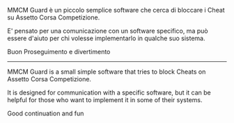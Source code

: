 MMCM Guard è un piccolo semplice software che cerca di bloccare i Cheat su Assetto Corsa Competizione.

E' pensato per una comunicazione con un software specifico, ma può essere d'aiuto per chi volesse implementarlo in qualche suo sistema.

Buon Proseguimento e divertimento


------


MMCM Guard is a small simple software that tries to block Cheats on Assetto Corsa Competizione.

It is designed for communication with a specific software, but it can be helpful for those who want to implement it in some of their systems.

Good continuation and fun
